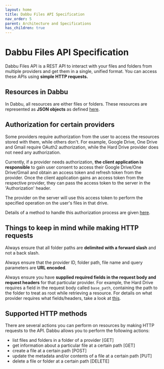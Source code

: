 ```yaml
---
layout: home
title: Dabbu Files API Specification
nav_order: 5
parent: Architecture and Specifications
has_children: true
---
```


# Dabbu Files API Specification

Dabbu Files API is a REST API to interact with your files and folders from multiple providers and get them in a single, unified format. You can access these APIs using **simple HTTP requests.**

## Resources in Dabbu

In Dabbu, all resources are either files or folders. These resources are represented as **JSON objects** as defined [here](../schema/files_resource.schema.json).

## Authorization for certain providers

Some providers require authorization from the user to access the resources stored with them, while others don't. For example, Google Drive, One Drive and Gmail require OAuth2 authorization, while the Hard Drive provider does not need any authorization.

Currently, if a provider needs authorization, **the client application is responsible** to gain user consent to access their Google Drive/One Drive/Gmail and obtain an access token and refresh token from the provider. Once the client application gains an access token from the respective provider, they can pass the access token to the server in the 'Authorization' header.

The provider on the server will use this access token to perform the specified operation on the user's files in that drive.

Details of a method to handle this authorization process are given [here](./client_config).

## Things to keep in mind while making HTTP requests

Always ensure that all folder paths are **delimited with a forward slash** and not a back slash.

Always ensure that the provider ID, folder path, file name and query parameters are **URL encoded**.

Always ensure you have **supplied required fields in the request body and request headers** for that particular provider. For example, the Hard Drive requires a field in the request body called `base_path`, containing the path to the folder to treat as root while retrieving a resource. For details on what provider requires what fields/headers, take a look at [this](./client_config).

## Supported HTTP methods

There are several actions you can perform on resources by making HTTP requests to the API. Dabbu allows you to perform the following actions:

- list files and folders in a folder of a provider [GET]
- get information about a particular file at a certain path [GET]
- create a file at a certain path [POST]
- update the metadata and/or contents of a file at a certain path [PUT]
- delete a file or folder at a certain path [DELETE]
